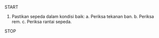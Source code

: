 START
1. Pastikan sepeda dalam kondisi baik:
   a. Periksa tekanan ban.
   b. Periksa rem.
   c. Periksa rantai sepeda.

STOP
